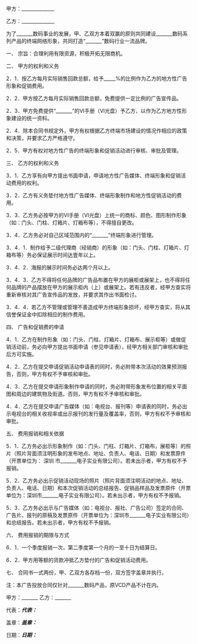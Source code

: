
 


甲方：______________


乙方：______________


为了_______数码事业的发展，甲、乙双方本着双赢的原则共同建设_______数码系列产品的终端网络形象，共同打造“_______”数码行业一流品牌。


一、 宗旨：合理利用有限资源，积极开拓无限商机。


二、 甲方的权利和义务


2．1．按乙方每月实际销售回款总额，给予_____%的比例作为乙方的地方性广告形象和促销费用。


2．2．甲方按乙方每月实际销售回款总额，免费提供一定比例的广告宣传品。


2．3．甲方免费提供“_______”的VI手册（VI光盘）予乙方，以作为乙方地方性形象建设的统一资料。


2．4．除本合同书规定外，甲方有权根据乙方终端市场建设的情况作相应的政策和决策，并要求乙方严格遵守。


2．5．甲方有权对地方性广告的终端形象和促销活动进行审核、审批及管理。


三、 乙方的权利和义务


3．1．乙方享有向甲方提出书面申请，申请地方性广告媒体、终端形象和促销活动费用的权利。


3．2．乙方有义务垫付地方性广告媒体、终端形象制作和地方性促销活动的费用。


3．3．乙方务必按甲方的VI手册（VI光盘）上统一的商标、颜色、图形制作形象（如：门头、门柱、灯箱片、灯箱布等），不得擅自更改。


3．4．乙方务必对自己区域范围内的“_______”终端形象进行管理。


3．4．1．制作给予二级代理商（经销商）的形象（如：门头、门柱、灯箱片、灯箱布等）务必保证展示时间达壹年以上。


3．4．2．海报的展示时间务必达两个月以上。


3．4．3．乙方不得将任何品牌的广告品布置在甲方的展柜或展架上，也不得将任何品牌的产品摆放在甲方的展示柜内（上）或展架上。若有违反者，经甲方查实将重新审核对其广告宣传品的发放，并要求其作出书面检讨。


3．4．4．若乙方不管理或管理不善造成甲方终端形象损坏，经甲方查实，将从其信誉保证金中扣除相应的制作费用。


四、 广告和促销费的申请


4．1．乙方在制作形象（如：门头、门柱、灯箱片、灯箱布、展示柜等）或做促销活动前，务必向甲方提出书面申请（参见申请表），经甲方相关部门审核和审批后方可实施。


4．2．乙方在提交申请促销活动申请表的同时，务必附带本次活动的效果预测报告，否则，甲方有权不予审核和审批。


4．3．乙方在提交申请形象制作申请的同时，务必附带形象发布位置的相关平面图和周边的建筑物及街道。否则，甲方有权不予审核和审批。


4．4．乙方在提交申请广告媒体（如：电视台、报刊等）申请表的同时，务必出示电视台的相关收视率或出示报刊的发行量及覆盖率，否则，甲方有权不予审核和审批。


五、 费用报销和相关依据


5．1．乙方务必出示形象制作（如：门头、门柱、灯箱片、灯箱布，展柜等）的照片（照片背面须注明形象的发布地点、地址、负责人、电话、日期）和发票原件（开票单位为：
深圳
市_______电子实业有限公司）。若未出示者，甲方有权不予报销。


5．2．乙方务必出示促销活动现场的照片（照片背面须注明活动的地点、地址、负责人、电话、日期）和本次促销活动的总结报告、促销品样品及发票原件（开票单位为：深圳市_______电子实业有限公司）。若未出示者，甲方有权不予报销。


5．3．乙方务必出示与广告媒体（如：电视台、报社、广告公司）签定的合同、广告片、报刊的原稿及发票原件（开票单位为：深圳市_______电子实业有限公司）和总结报告。若未出示者，甲方有权不予报销。


六、 费用报销的期限与方式


6．1．一个季度报销一次，第二季度第一个月的一至十日为结算日。


6．2．甲方用等额的货款冲抵乙方垫付的广告和促销活动费用。


七、 合同书一式两份，甲、乙双方各存档一份，双方签字盖章并执行。


注：本广告投放合同仅针对_______数码产品，原VCD产品不计在内。


甲方：_______ 乙方：_______


代表：_______代表：_______


盖章：_______盖章：_______


日期：_______日期：_______
 


 

 
 
 
 
 
  


  
 

  


  


  
 
 
 
 

